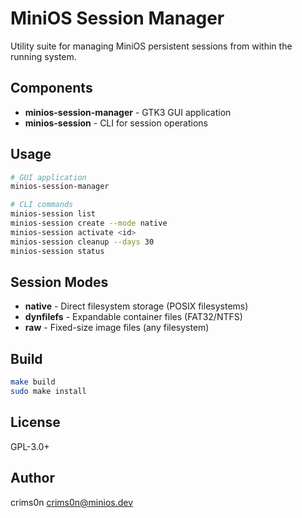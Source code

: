 # MiniOS Session Manager

Utility suite for managing MiniOS persistent sessions from within the running system.

## Components

- **minios-session-manager** - GTK3 GUI application
- **minios-session** - CLI for session operations

## Usage

```bash
# GUI application
minios-session-manager

# CLI commands
minios-session list
minios-session create --mode native
minios-session activate <id>
minios-session cleanup --days 30
minios-session status
```

## Session Modes

- **native** - Direct filesystem storage (POSIX filesystems)
- **dynfilefs** - Expandable container files (FAT32/NTFS)
- **raw** - Fixed-size image files (any filesystem)

## Build

```bash
make build
sudo make install
```

## License

GPL-3.0+

## Author

crims0n <crims0n@minios.dev>